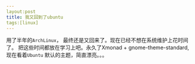 ```yaml
---
layout:post
title: 我又回到了ubuntu
tags:[linux]
---
```



用了半年的`ArchLinux`， 最终还是又回来了。现在已经不想在系统维护上花时间了。
把这些时间都放在学习上吧。永久了Xmonad + gnome-theme-standard, 现在看着`Ubuntu`
默认的主题，简直漂亮。。。
